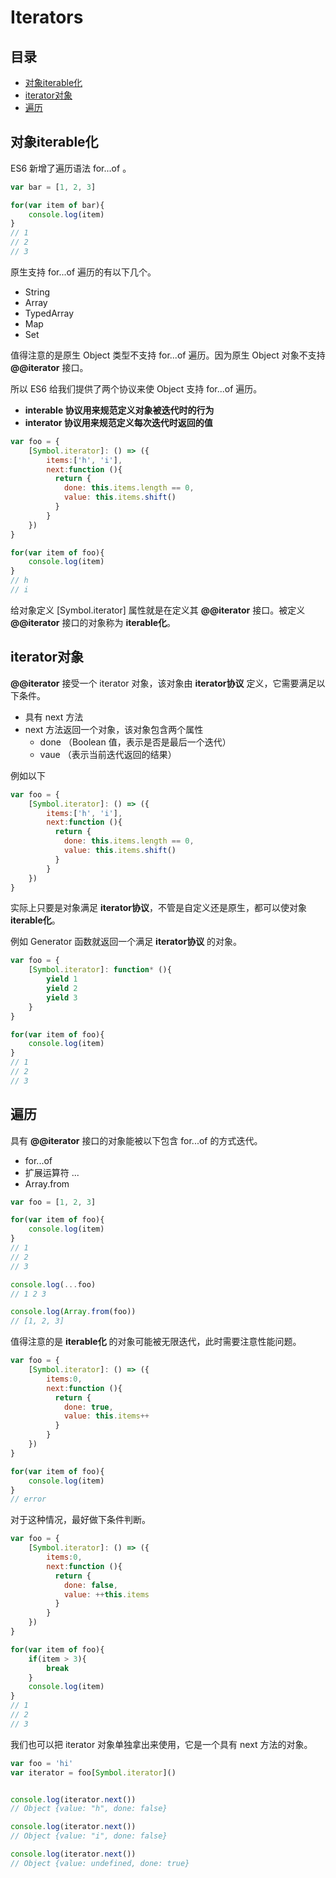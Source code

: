 # Iterators
## 目录
- [对象iterable化](#对象iterable化)
- [iterator对象](#iterator对象)
- [遍历](#iterator)
## 对象iterable化
ES6 新增了遍历语法 for...of 。
``` javaScript
var bar = [1, 2, 3]

for(var item of bar){
    console.log(item)
}
// 1
// 2
// 3
```
原生支持 for...of 遍历的有以下几个。
- String
- Array
- TypedArray
- Map
- Set

值得注意的是原生 Object 类型不支持 for...of 遍历。因为原生 Object 对象不支持 **@@iterator** 接口。

所以 ES6 给我们提供了两个协议来使 Object 支持 for...of 遍历。
- **interable 协议用来规范定义对象被迭代时的行为**
- **interator 协议用来规范定义每次迭代时返回的值**


``` javaScript
var foo = {
    [Symbol.iterator]: () => ({
        items:['h', 'i'],
        next:function (){
          return {
            done: this.items.length == 0,
            value: this.items.shift()
          }
        } 
    })
}

for(var item of foo){
    console.log(item)
}
// h
// i
```
给对象定义 [Symbol.iterator] 属性就是在定义其 **@@iterator** 接口。被定义 **@@iterator** 接口的对象称为 **iterable化**。

## iterator对象

**@@iterator** 接受一个 iterator 对象，该对象由 **iterator协议** 定义，它需要满足以下条件。
- 具有 next 方法
- next 方法返回一个对象，该对象包含两个属性
    - done （Boolean 值，表示是否是最后一个迭代）
    - vaue （表示当前迭代返回的结果）

例如以下
``` javaScript
var foo = {
    [Symbol.iterator]: () => ({
        items:['h', 'i'],
        next:function (){
          return {
            done: this.items.length == 0,
            value: this.items.shift()
          }
        } 
    })
}
```
实际上只要是对象满足 **iterator协议**，不管是自定义还是原生，都可以使对象 **iterable化**。

例如 Generator 函数就返回一个满足 **iterator协议** 的对象。
``` javaScript
var foo = {
    [Symbol.iterator]: function* (){
        yield 1
        yield 2
        yield 3
    }
}

for(var item of foo){
    console.log(item)
}
// 1
// 2
// 3
```
## 遍历
具有 **@@iterator** 接口的对象能被以下包含 for...of 的方式迭代。
- for...of
- 扩展运算符 ...
- Array.from
``` javaScript
var foo = [1, 2, 3]

for(var item of foo){
    console.log(item)
}
// 1
// 2
// 3

console.log(...foo)
// 1 2 3

console.log(Array.from(foo))
// [1, 2, 3]
```
值得注意的是 **iterable化** 的对象可能被无限迭代，此时需要注意性能问题。
``` javaScript
var foo = {
    [Symbol.iterator]: () => ({
        items:0,
        next:function (){
          return {
            done: true,
            value: this.items++
          }
        } 
    })
}

for(var item of foo){
    console.log(item)
}
// error
```
对于这种情况，最好做下条件判断。
``` javaScript
var foo = {
    [Symbol.iterator]: () => ({
        items:0,
        next:function (){
          return {
            done: false,
            value: ++this.items
          }
        } 
    })
}

for(var item of foo){
    if(item > 3){
        break
    }
    console.log(item)
}
// 1
// 2
// 3
```
我们也可以把 iterator 对象单独拿出来使用，它是一个具有 next 方法的对象。
``` javaScript
var foo = 'hi'
var iterator = foo[Symbol.iterator]()


console.log(iterator.next())
// Object {value: "h", done: false}

console.log(iterator.next())
// Object {value: "i", done: false}

console.log(iterator.next())
// Object {value: undefined, done: true}
```